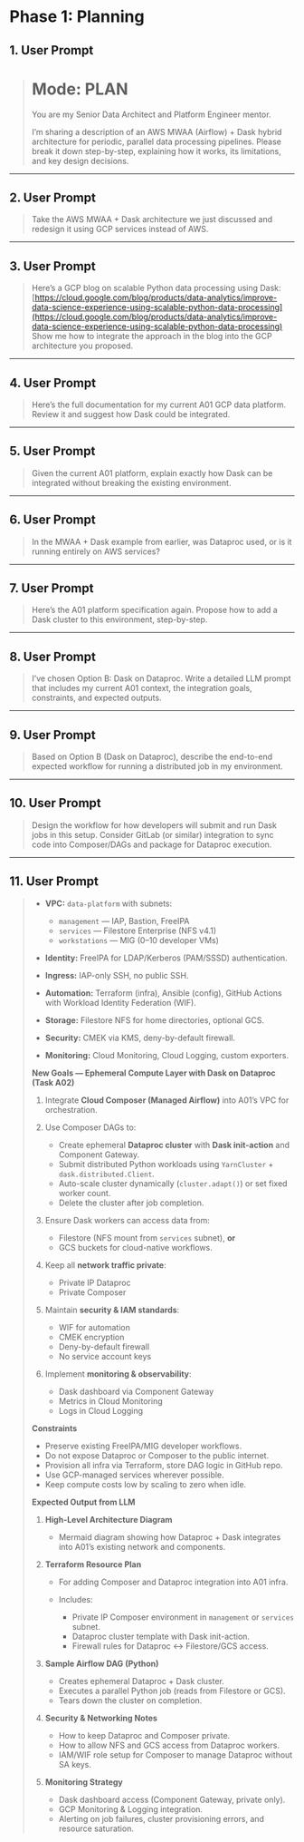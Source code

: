 
# Phase 1: Planning

## 1. User Prompt

> # Mode: PLAN
>
> You are my Senior Data Architect and Platform Engineer mentor.
>
> I’m sharing a description of an AWS MWAA (Airflow) + Dask hybrid architecture for periodic, parallel data processing pipelines.
> Please break it down step-by-step, explaining how it works, its limitations, and key design decisions.

---

## 2. User Prompt

> Take the AWS MWAA + Dask architecture we just discussed and redesign it using GCP services instead of AWS.

---

## 3. User Prompt

> Here’s a GCP blog on scalable Python data processing using Dask:
> [https://cloud.google.com/blog/products/data-analytics/improve-data-science-experience-using-scalable-python-data-processing](https://cloud.google.com/blog/products/data-analytics/improve-data-science-experience-using-scalable-python-data-processing)
> Show me how to integrate the approach in the blog into the GCP architecture you proposed.

---

## 4. User Prompt

> Here’s the full documentation for my current A01 GCP data platform.
> Review it and suggest how Dask could be integrated.

---

## 5. User Prompt

> Given the current A01 platform, explain exactly how Dask can be integrated without breaking the existing environment.

---

## 6. User Prompt

> In the MWAA + Dask example from earlier, was Dataproc used, or is it running entirely on AWS services?

---

## 7. User Prompt

> Here’s the A01 platform specification again.
> Propose how to add a Dask cluster to this environment, step-by-step.

---

## 8. User Prompt

> I’ve chosen Option B: Dask on Dataproc.
> Write a detailed LLM prompt that includes my current A01 context, the integration goals, constraints, and expected outputs.

---

## 9. User Prompt

> Based on Option B (Dask on Dataproc), describe the end-to-end expected workflow for running a distributed job in my environment.

---

## 10. User Prompt

> Design the workflow for how developers will submit and run Dask jobs in this setup.
> Consider GitLab (or similar) integration to sync code into Composer/DAGs and package for Dataproc execution.

---

## 11. User Prompt

> * **VPC:** `data-platform` with subnets:
>
>   * `management` — IAP, Bastion, FreeIPA
>   * `services` — Filestore Enterprise (NFS v4.1)
>   * `workstations` — MIG (0–10 developer VMs)
> * **Identity:** FreeIPA for LDAP/Kerberos (PAM/SSSD) authentication.
> * **Ingress:** IAP-only SSH, no public SSH.
> * **Automation:** Terraform (infra), Ansible (config), GitHub Actions with Workload Identity Federation (WIF).
> * **Storage:** Filestore NFS for home directories, optional GCS.
> * **Security:** CMEK via KMS, deny-by-default firewall.
> * **Monitoring:** Cloud Monitoring, Cloud Logging, custom exporters.
>
> **New Goals — Ephemeral Compute Layer with Dask on Dataproc (Task A02)**
>
> 1. Integrate **Cloud Composer (Managed Airflow)** into A01’s VPC for orchestration.
> 2. Use Composer DAGs to:
>
>    * Create ephemeral **Dataproc cluster** with **Dask init-action** and Component Gateway.
>    * Submit distributed Python workloads using `YarnCluster` + `dask.distributed.Client`.
>    * Auto-scale cluster dynamically (`cluster.adapt()`) or set fixed worker count.
>    * Delete the cluster after job completion.
> 3. Ensure Dask workers can access data from:
>
>    * Filestore (NFS mount from `services` subnet), **or**
>    * GCS buckets for cloud-native workflows.
> 4. Keep all **network traffic private**:
>
>    * Private IP Dataproc
>    * Private Composer
> 5. Maintain **security & IAM standards**:
>
>    * WIF for automation
>    * CMEK encryption
>    * Deny-by-default firewall
>    * No service account keys
> 6. Implement **monitoring & observability**:
>
>    * Dask dashboard via Component Gateway
>    * Metrics in Cloud Monitoring
>    * Logs in Cloud Logging
>
> **Constraints**
>
> * Preserve existing FreeIPA/MIG developer workflows.
> * Do not expose Dataproc or Composer to the public internet.
> * Provision all infra via Terraform, store DAG logic in GitHub repo.
> * Use GCP-managed services wherever possible.
> * Keep compute costs low by scaling to zero when idle.
>
> **Expected Output from LLM**
>
> 1. **High-Level Architecture Diagram**
>
>    * Mermaid diagram showing how Dataproc + Dask integrates into A01’s existing network and components.
> 2. **Terraform Resource Plan**
>
>    * For adding Composer and Dataproc integration into A01 infra.
>    * Includes:
>
>      * Private IP Composer environment in `management` or `services` subnet.
>      * Dataproc cluster template with Dask init-action.
>      * Firewall rules for Dataproc ↔ Filestore/GCS access.
> 3. **Sample Airflow DAG (Python)**
>
>    * Creates ephemeral Dataproc + Dask cluster.
>    * Executes a parallel Python job (reads from Filestore or GCS).
>    * Tears down the cluster on completion.
> 4. **Security & Networking Notes**
>
>    * How to keep Dataproc and Composer private.
>    * How to allow NFS and GCS access from Dataproc workers.
>    * IAM/WIF role setup for Composer to manage Dataproc without SA keys.
> 5. **Monitoring Strategy**
>
>    * Dask dashboard access (Component Gateway, private only).
>    * GCP Monitoring & Logging integration.
>    * Alerting on job failures, cluster provisioning errors, and resource saturation.
